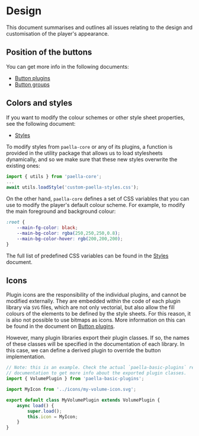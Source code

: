 
# Design

This document summarises and outlines all issues relating to the design and customisation of the player's appearance.

## Position of the buttons

You can get more info in the following documents:

- [Button plugins](button_plugin.md)
- [Button groups](button_group_plugin.md)

## Colors and styles

If you want to modify the colour schemes or other style sheet properties, see the following document:

- [Styles](styles.md)

To modify styles from `paella-core` or any of its plugins, a function is provided in the utility package that allows us to load stylesheets dynamically, and so we make sure that these new styles overwrite the existing ones:

```js
import { utils } from 'paella-core';
...
await utils.loadStyle('custom-paella-styles.css');
```

On the other hand, `paella-core` defines a set of CSS variables that you can use to modify the player's default colour scheme. For example, to modify the main foreground and background colour:

```css
:root {
    --main-fg-color: black;
    --main-bg-color: rgba(250,250,250,0.8);
    --main-bg-color-hover: rgb(200,200,200);
}
```

The full list of predefined CSS variables can be found in the [Styles](styles.md) document.


## Icons

Plugin icons are the responsibility of the individual plugins, and cannot be modified externally. They are embedded within the code of each plugin library via `SVG` files, which are not only vectorial, but also allow the fill colours of the elements to be defined by the style sheets. For this reason, it is also not possible to use bitmaps as icons. More information on this can be found in the document on [Button plugins](button_plugin.md).

However, many plugin libraries export their plugin classes. If so, the names of these classes will be specified in the documentation of each library. In this case, we can define a derived plugin to override the button implementation.

```js
// Note: this is an example. Check the actual `paella-basic-plugins` repository
// documentation to get more info about the exported plugin classes. 
import { VolumePlugin } from 'paella-basic-plugins';

import MyIcon from '../icons/my-volume-icon.svg';

export default class MyVolumePlugin extends VolumePlugin {
    async load() {
        super.load();
        this.icon = MyIcon;
    }    
}
```

